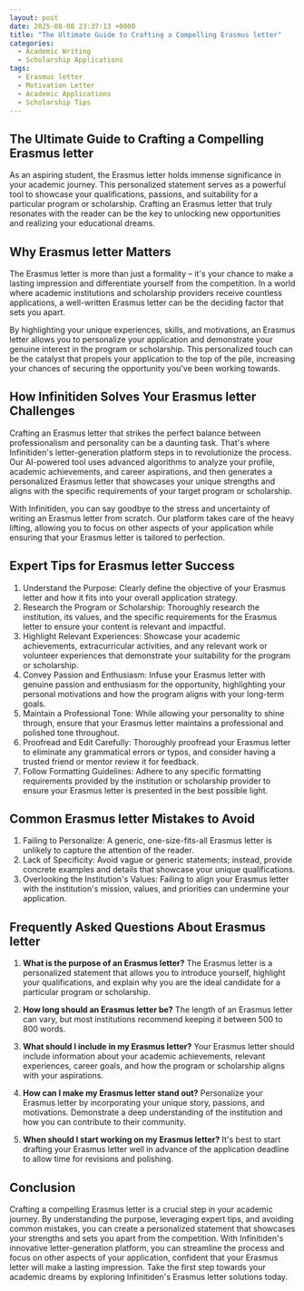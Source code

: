 ```yaml
---
layout: post
date: 2025-08-08 23:37:13 +0000
title: "The Ultimate Guide to Crafting a Compelling Erasmus letter"
categories:
  - Academic Writing
  - Scholarship Applications
tags:
  - Erasmus letter
  - Motivation Letter
  - Academic Applications
  - Scholarship Tips
---
```


## The Ultimate Guide to Crafting a Compelling Erasmus letter

As an aspiring student, the Erasmus letter holds immense significance in your academic journey. This personalized statement serves as a powerful tool to showcase your qualifications, passions, and suitability for a particular program or scholarship. Crafting an Erasmus letter that truly resonates with the reader can be the key to unlocking new opportunities and realizing your educational dreams.

## Why Erasmus letter Matters

The Erasmus letter is more than just a formality – it's your chance to make a lasting impression and differentiate yourself from the competition. In a world where academic institutions and scholarship providers receive countless applications, a well-written Erasmus letter can be the deciding factor that sets you apart.

By highlighting your unique experiences, skills, and motivations, an Erasmus letter allows you to personalize your application and demonstrate your genuine interest in the program or scholarship. This personalized touch can be the catalyst that propels your application to the top of the pile, increasing your chances of securing the opportunity you've been working towards.

## How Infinitiden Solves Your Erasmus letter Challenges

Crafting an Erasmus letter that strikes the perfect balance between professionalism and personality can be a daunting task. That's where Infinitiden's letter-generation platform steps in to revolutionize the process. Our AI-powered tool uses advanced algorithms to analyze your profile, academic achievements, and career aspirations, and then generates a personalized Erasmus letter that showcases your unique strengths and aligns with the specific requirements of your target program or scholarship.

With Infinitiden, you can say goodbye to the stress and uncertainty of writing an Erasmus letter from scratch. Our platform takes care of the heavy lifting, allowing you to focus on other aspects of your application while ensuring that your Erasmus letter is tailored to perfection.

## Expert Tips for Erasmus letter Success

1. Understand the Purpose: Clearly define the objective of your Erasmus letter and how it fits into your overall application strategy.
2. Research the Program or Scholarship: Thoroughly research the institution, its values, and the specific requirements for the Erasmus letter to ensure your content is relevant and impactful.
3. Highlight Relevant Experiences: Showcase your academic achievements, extracurricular activities, and any relevant work or volunteer experiences that demonstrate your suitability for the program or scholarship.
4. Convey Passion and Enthusiasm: Infuse your Erasmus letter with genuine passion and enthusiasm for the opportunity, highlighting your personal motivations and how the program aligns with your long-term goals.
5. Maintain a Professional Tone: While allowing your personality to shine through, ensure that your Erasmus letter maintains a professional and polished tone throughout.
6. Proofread and Edit Carefully: Thoroughly proofread your Erasmus letter to eliminate any grammatical errors or typos, and consider having a trusted friend or mentor review it for feedback.
7. Follow Formatting Guidelines: Adhere to any specific formatting requirements provided by the institution or scholarship provider to ensure your Erasmus letter is presented in the best possible light.

## Common Erasmus letter Mistakes to Avoid

1. Failing to Personalize: A generic, one-size-fits-all Erasmus letter is unlikely to capture the attention of the reader.
2. Lack of Specificity: Avoid vague or generic statements; instead, provide concrete examples and details that showcase your unique qualifications.
3. Overlooking the Institution's Values: Failing to align your Erasmus letter with the institution's mission, values, and priorities can undermine your application.

## Frequently Asked Questions About Erasmus letter

1. **What is the purpose of an Erasmus letter?**
   The Erasmus letter is a personalized statement that allows you to introduce yourself, highlight your qualifications, and explain why you are the ideal candidate for a particular program or scholarship.

2. **How long should an Erasmus letter be?**
   The length of an Erasmus letter can vary, but most institutions recommend keeping it between 500 to 800 words.

3. **What should I include in my Erasmus letter?**
   Your Erasmus letter should include information about your academic achievements, relevant experiences, career goals, and how the program or scholarship aligns with your aspirations.

4. **How can I make my Erasmus letter stand out?**
   Personalize your Erasmus letter by incorporating your unique story, passions, and motivations. Demonstrate a deep understanding of the institution and how you can contribute to their community.

5. **When should I start working on my Erasmus letter?**
   It's best to start drafting your Erasmus letter well in advance of the application deadline to allow time for revisions and polishing.

## Conclusion

Crafting a compelling Erasmus letter is a crucial step in your academic journey. By understanding the purpose, leveraging expert tips, and avoiding common mistakes, you can create a personalized statement that showcases your strengths and sets you apart from the competition. With Infinitiden's innovative letter-generation platform, you can streamline the process and focus on other aspects of your application, confident that your Erasmus letter will make a lasting impression. Take the first step towards your academic dreams by exploring Infinitiden's Erasmus letter solutions today.